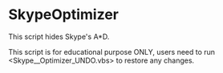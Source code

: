 # SkypeOptimizer

This script hides Skype's A*D.

This script is for educational purpose ONLY, users need to run <Skype__Optimizer_UNDO.vbs> to restore any changes.
